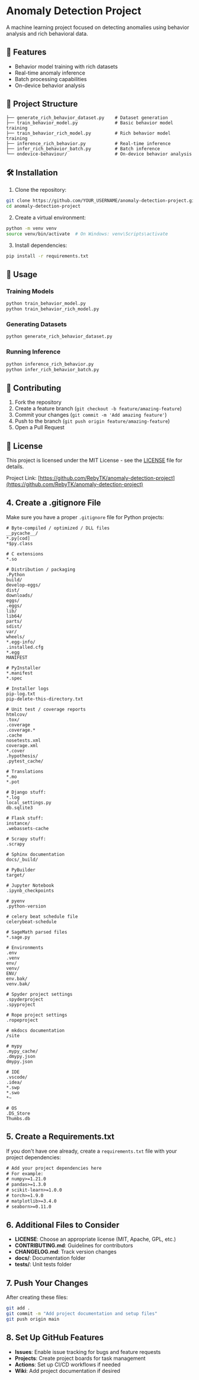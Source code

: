 # Anomaly Detection Project

A machine learning project focused on detecting anomalies using behavior analysis and rich behavioral data.

## 🚀 Features

- Behavior model training with rich datasets
- Real-time anomaly inference
- Batch processing capabilities
- On-device behavior analysis

## 📁 Project Structure

```anomaly-detection-project/
├── generate_rich_behavior_dataset.py    # Dataset generation
├── train_behavior_model.py              # Basic behavior model training
├── train_behavior_rich_model.py         # Rich behavior model training
├── inference_rich_behavior.py           # Real-time inference
├── infer_rich_behavior_batch.py         # Batch inference
└── ondevice-behaviour/                  # On-device behavior analysis
```

## 🛠️ Installation

1. Clone the repository:
```bash
git clone https://github.com/YOUR_USERNAME/anomaly-detection-project.git
cd anomaly-detection-project
```

2. Create a virtual environment:
```bash
python -m venv venv
source venv/bin/activate  # On Windows: venv\Scripts\activate
```

3. Install dependencies:
```bash
pip install -r requirements.txt
```

## 📖 Usage

### Training Models
```bash
python train_behavior_model.py
python train_behavior_rich_model.py
```

### Generating Datasets
```bash
python generate_rich_behavior_dataset.py
```

### Running Inference
```bash
python inference_rich_behavior.py
python infer_rich_behavior_batch.py
```

## 🤝 Contributing

1. Fork the repository
2. Create a feature branch (`git checkout -b feature/amazing-feature`)
3. Commit your changes (`git commit -m 'Add amazing feature'`)
4. Push to the branch (`git push origin feature/amazing-feature`)
5. Open a Pull Request

## 📝 License

This project is licensed under the MIT License - see the [LICENSE](LICENSE) file for details.


Project Link: [https://github.com/RebyTK/anomaly-detection-project](https://github.com/RebyTK/anomaly-detection-project)

## 4. Create a .gitignore File

Make sure you have a proper `.gitignore` file for Python projects:

```gitignore:.gitignore
# Byte-compiled / optimized / DLL files
__pycache__/
*.py[cod]
*$py.class

# C extensions
*.so

# Distribution / packaging
.Python
build/
develop-eggs/
dist/
downloads/
eggs/
.eggs/
lib/
lib64/
parts/
sdist/
var/
wheels/
*.egg-info/
.installed.cfg
*.egg
MANIFEST

# PyInstaller
*.manifest
*.spec

# Installer logs
pip-log.txt
pip-delete-this-directory.txt

# Unit test / coverage reports
htmlcov/
.tox/
.coverage
.coverage.*
.cache
nosetests.xml
coverage.xml
*.cover
.hypothesis/
.pytest_cache/

# Translations
*.mo
*.pot

# Django stuff:
*.log
local_settings.py
db.sqlite3

# Flask stuff:
instance/
.webassets-cache

# Scrapy stuff:
.scrapy

# Sphinx documentation
docs/_build/

# PyBuilder
target/

# Jupyter Notebook
.ipynb_checkpoints

# pyenv
.python-version

# celery beat schedule file
celerybeat-schedule

# SageMath parsed files
*.sage.py

# Environments
.env
.venv
env/
venv/
ENV/
env.bak/
venv.bak/

# Spyder project settings
.spyderproject
.spyproject

# Rope project settings
.ropeproject

# mkdocs documentation
/site

# mypy
.mypy_cache/
.dmypy.json
dmypy.json

# IDE
.vscode/
.idea/
*.swp
*.swo
*~

# OS
.DS_Store
Thumbs.db
```

## 5. Create a Requirements.txt

If you don't have one already, create a `requirements.txt` file with your project dependencies:

```txt:requirements.txt
# Add your project dependencies here
# For example:
# numpy>=1.21.0
# pandas>=1.3.0
# scikit-learn>=1.0.0
# torch>=1.9.0
# matplotlib>=3.4.0
# seaborn>=0.11.0
```

## 6. Additional Files to Consider

- **LICENSE**: Choose an appropriate license (MIT, Apache, GPL, etc.)
- **CONTRIBUTING.md**: Guidelines for contributors
- **CHANGELOG.md**: Track version changes
- **docs/**: Documentation folder
- **tests/**: Unit tests folder

## 7. Push Your Changes

After creating these files:

```bash
git add .
git commit -m "Add project documentation and setup files"
git push origin main
```

## 8. Set Up GitHub Features

- **Issues**: Enable issue tracking for bugs and feature requests
- **Projects**: Create project boards for task management
- **Actions**: Set up CI/CD workflows if needed
- **Wiki**: Add project documentation if desired

